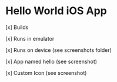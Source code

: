 # Hello World iOS App

[x] Builds

[x] Runs in emulator

[x] Runs on device (see screenshots folder)

[x] App named hello (see screenshot)

[x] Custom Icon (see screenshot)
